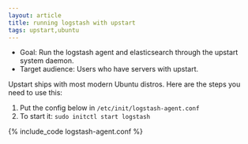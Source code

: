 ```yaml
---
layout: article
title: running logstash with upstart
tags: upstart,ubuntu
---
```


* Goal: Run the logstash agent and elasticsearch through the upstart system daemon.
* Target audience: Users who have servers with upstart.

Upstart ships with most modern Ubuntu distros. Here are the steps you need to use this:

1. Put the config below in `/etc/init/logstash-agent.conf`
2. To start it: `sudo initctl start logstash`

{% include_code logstash-agent.conf %}
